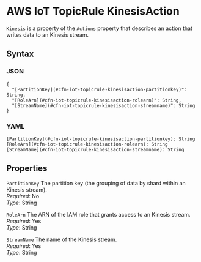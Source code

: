 # AWS IoT TopicRule KinesisAction<a name="aws-properties-iot-topicrule-kinesisaction"></a>

`Kinesis` is a property of the `Actions` property that describes an action that writes data to an Kinesis stream\.

## Syntax<a name="w4ab1c21c10d150c39c56b5"></a>

### JSON<a name="aws-properties-iot-topicrule-kinesisaction-syntax.json"></a>

```
{
  "[PartitionKey](#cfn-iot-topicrule-kinesisaction-partitionkey)": String,
  "[RoleArn](#cfn-iot-topicrule-kinesisaction-rolearn)": String,
  "[StreamName](#cfn-iot-topicrule-kinesisaction-streamname)": String
}
```

### YAML<a name="aws-properties-iot-topicrule-kinesisaction-syntax.yaml"></a>

```
[PartitionKey](#cfn-iot-topicrule-kinesisaction-partitionkey): String
[RoleArn](#cfn-iot-topicrule-kinesisaction-rolearn): String
[StreamName](#cfn-iot-topicrule-kinesisaction-streamname): String
```

## Properties<a name="w4ab1c21c10d150c39c56b7"></a>

`PartitionKey`  <a name="cfn-iot-topicrule-kinesisaction-partitionkey"></a>
The partition key \(the grouping of data by shard within an Kinesis stream\)\.  
*Required*: No  
*Type*: String

`RoleArn`  <a name="cfn-iot-topicrule-kinesisaction-rolearn"></a>
The ARN of the IAM role that grants access to an Kinesis stream\.  
*Required*: Yes  
*Type*: String

`StreamName`  <a name="cfn-iot-topicrule-kinesisaction-streamname"></a>
The name of the Kinesis stream\.  
*Required*: Yes  
*Type*: String